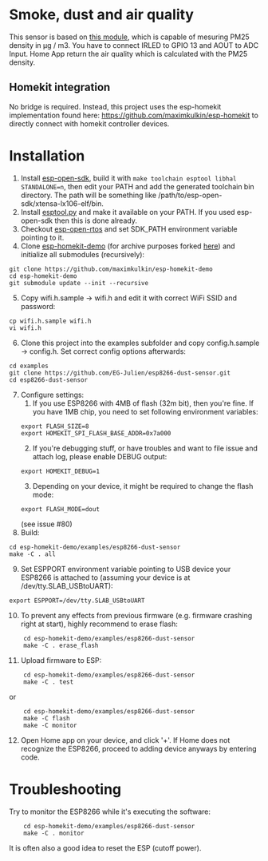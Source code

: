 # Smoke, dust and air quality 
This sensor is based on [this module](https://www.amazon.fr/gp/product/B07P94LCFZ/ref=ppx_yo_dt_b_asin_title_o04_s00?ie=UTF8&psc=1), which is capable of mesuring PM25 density in µg / m3. You have to connect IRLED to GPIO 13 and AOUT to ADC Input. Home App return the air quality which is calculated with the PM25 density.

## Homekit integration
No bridge is required. Instead, this project uses the esp-homekit implementation found
here: https://github.com/maximkulkin/esp-homekit to directly connect with homekit
controller devices.

# Installation
1. Install [esp-open-sdk](https://github.com/pfalcon/esp-open-sdk), build it with `make toolchain esptool libhal STANDALONE=n`, then edit your PATH and add the generated toolchain bin directory. The path will be something like /path/to/esp-open-sdk/xtensa-lx106-elf/bin.
2. Install [esptool.py](https://github.com/themadinventor/esptool) and make it available on your PATH. If you used esp-open-sdk then this is done already.
3. Checkout [esp-open-rtos](https://github.com/SuperHouse/esp-open-rtos) and set SDK_PATH environment variable pointing to it.
4. Clone [esp-homekit-demo](https://github.com/maximkulkin/esp-homekit-demo) (for archive purposes forked [here](https://github.com/DominikHorn/esp-homekit-demo))
   and initialize all submodules (recursively):
```shell
git clone https://github.com/maximkulkin/esp-homekit-demo
cd esp-homekit-demo
git submodule update --init --recursive
```
5. Copy wifi.h.sample -> wifi.h and edit it with correct WiFi SSID and password:
```shell
cp wifi.h.sample wifi.h
vi wifi.h
```
6. Clone this project into the examples subfolder and copy config.h.sample -> config.h. Set correct config options afterwards:
```shell
cd examples
git clone https://github.com/EG-Julien/esp8266-dust-sensor.git
cd esp8266-dust-sensor
```
7. Configure settings:
    1. If you use ESP8266 with 4MB of flash (32m bit), then you're fine. If you have
1MB chip, you need to set following environment variables:
    ```shell
    export FLASH_SIZE=8
    export HOMEKIT_SPI_FLASH_BASE_ADDR=0x7a000
    ```
    2. If you're debugging stuff, or have troubles and want to file issue and attach log, please enable DEBUG output:
    ```shell
    export HOMEKIT_DEBUG=1
    ```
    3. Depending on your device, it might be required to change the flash mode:
    ```shell
    export FLASH_MODE=dout
    ```
    (see issue #80)
8. Build:
```shell
cd esp-homekit-demo/examples/esp8266-dust-sensor
make -C . all
```
9. Set ESPPORT environment variable pointing to USB device your ESP8266 is attached
   to (assuming your device is at /dev/tty.SLAB_USBtoUART):
```shell
export ESPPORT=/dev/tty.SLAB_USBtoUART
```
10. To prevent any effects from previous firmware (e.g. firmware crashing right at
   start), highly recommend to erase flash:
```shell
    cd esp-homekit-demo/examples/esp8266-dust-sensor
    make -C . erase_flash
```
11. Upload firmware to ESP:
```shell
    cd esp-homekit-demo/examples/esp8266-dust-sensor
    make -C . test
```
  or
```shell
    cd esp-homekit-demo/examples/esp8266-dust-sensor
    make -C flash
    make -C monitor
```

12. Open Home app on your device, and click '+'. If Home does not recognize the ESP8266,
proceed to adding device anyways by entering code.

# Troubleshooting
Try to monitor the ESP8266 while it's executing the software:
```shell
    cd esp-homekit-demo/examples/esp8266-dust-sensor
    make -C . monitor
```
It is often also a good idea to reset the ESP (cutoff power).
